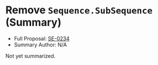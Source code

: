 # Remove `Sequence.SubSequence` (Summary)

* Full Proposal: [SE-0234](https://github.com/apple/swift-evolution/blob/main/proposals/0234-remove-sequence-subsequence.md)
* Summary Author: N/A

Not yet summarized.
